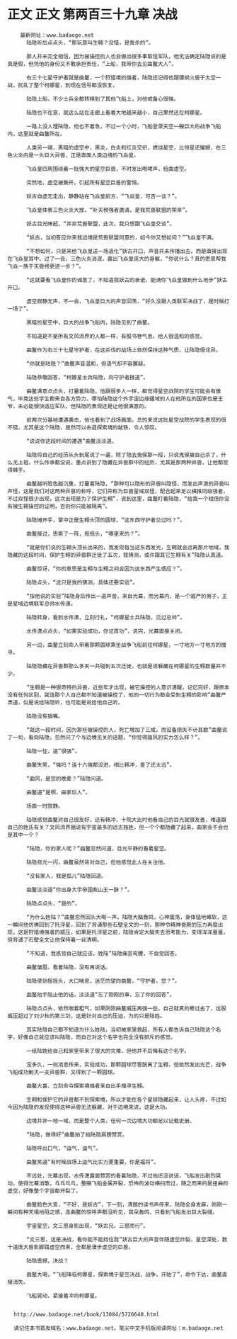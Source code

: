 # 正文 正文 第两百三十九章 决战
        最新网址：www.badaoge.net
          陆隐听后点点头，“那玩意叫生翱？没错，是我杀的”。
      
          那人并未完全相信，因为被操控的人也会做出很多事取信军队，他无法确定陆隐说的是真是假，但凭他的身份又不敢承担责任，“上船，我带你去见曲鳌大人”。
      
          右三十七星守护者就是曲鳌，一个狩猎境的强者，陆隐还记得他跟镡纲火兽于太空一战，扰乱了整个柯娜星，到现在信号都没恢复。
      
          陆隐上船，不少士兵全都转移到了其他飞船上，对他戒备心很强。
      
          陆隐也不在意，就这么站在走廊上看着大地越来越小，自己果然还在柯娜星。
      
          一路上没人理陆隐，他也不着急，不过一个小时，飞船登录天空一艘巨大的战争飞船内，这里就是曲鳌所在。
      
          人类另一端，黑暗的虚空中，黑炎，白炎和红炎交织，燃烧星空，比恒星还耀眼，在三色火炎内是一头巨大异兽，正是直面人类边境的飞焱皇。
      
          飞焱皇四周围绕着一批强大的星空巨兽，不时发出咆哮声，扭曲虚空。
      
          突然地，虚空被撕开，引起所有星空巨兽的警惕。
      
          妖古自虚无走出，静静站在飞焱皇前方，“飞焱皇，可否一谈？”。
      
          飞焱皇体表三色火炎大放，“补天榜强者邀请，是我荒兽联盟的荣幸”。
      
          妖古目光眯起，“并非荒兽联盟，此次，我只想跟飞焱皇交谈”。
      
          “妖古，当初答应你来我边境是荒兽联盟同意的，如今你又想如何？”飞焱皇不满。
      
          “不想如何，只是来给飞焱皇送一场造化”妖古开口，声音并未传播出去，而是直接出现在飞焱皇耳中，过了一会，三色火炎消泯，露出飞焱皇庞大的身躯，“你说什么？真的愿意帮我飞焱一族于天兽榜更进一步？”。
      
          “这就要看飞焱皇你的诚意了，不知道我妖古的承诺，能请你飞焱皇做到什么地步”妖古开口。
      
          虚空寂静无声，不一会，飞焱皇巨大的声音回荡，“好久没跟人类联军决战了，是时候打一场了”。
      
          黑暗的星空中，巨大的战争飞船内，陆隐见到了曲鳌。
      
          不知道是不是所有文风流界的人都一样，有股书卷气息，给人很温和的感觉。
      
          曲鳌作为右三十七星守护者，在这杀伐的战场上依然保持这种气质，让陆隐很诧异。
      
          “你就是陆隐？”曲鳌声音温和，但语气却不容置疑。
      
          陆隐恭敬回答，“柯娜星士兵陆隐，向守护者报道”。
      
          曲鳌满意点点头，打量着陆隐，他跟很多人一样，都觉得星空战院的学生可能会有傲气，毕竟这些学生都来自各方势力，哪怕陆隐这个外宇宙边缘疆域的人在他所在的国家也是王爷，未必能很快适应军队，但陆隐的表现还是让他很满意的。
      
          前两次分基地遭遇袭击，他也看到了战场画面，总的来说这批星空战院的学生表现的很不错，尤其是这个陆隐，居然可以击退探索境的龇铁，令人惊叹。
      
          “说说你这段时间的遭遇”曲鳌淡淡道。
      
          陆隐将自己的经历从头到尾说了一遍，除了隐去鬼侯那一段，只说鬼侯被自己杀了，什么无上祖，什么传承都没说，重点讲到了隐藏在异兽群中的经历，尤其是那两种异兽，让他都觉得棘手。
      
          曲鳌越听脸色越沉重，打量着陆隐，“那种可以隐形的异兽叫隐怪，而发出声浪的异兽叫声怪，这是我们对这两种异兽的称呼，它们并称为巨兽星域双怪，配合起来足以横推同级强者，不过双怪很少出现，这次出现是为了保护生翱”，说到这里，曲鳌盯着陆隐，“给我一个相信你没有被生翱操控的证明，否则你只能被隔离”。
      
          陆隐摊开手，掌中正是生翱头顶的圆球，“这东西守护者见过吗？”。
      
          曲鳌接过，思索了一阵，摇摇头，“哪里来的？”。
      
          “就是你们说的生翱头顶长出来的，我发现每当这东西发光，生翱就会远离那片地域，我隐藏的这段时间，保护生翱的异兽群迁徙了五次，我猜测，或许跟其它生翱有关”陆隐认真道。
      
          曲鳌惊讶，“你的意思是生翱与生翱之间会因为这东西产生感应？”。
      
          陆隐点头，“这只是我的猜测，具体还要实验”。
      
          “按他说的实验”陆隐身后传出一道声音，来自光幕，而光幕内，是一个威严的男子，正是星域边境联军总帅水传潇。
      
          陆隐转身，看到水传潇，立刻行礼，“柯娜星士兵陆隐，见过总帅”。
      
          水传潇点点头，“如果实验成功，你记首功”，说完，光幕直接关闭。
      
          另一边，曲鳌立刻命人带着那颗圆球乘坐战争飞船前往柯娜星，一寸地方一寸地方的搜寻。
      
          陆隐隐藏在异兽群那么多天一共碰到五次迁徙，也就是说躲藏在柯娜星的生翱数量并不少。
      
          “生翱是一种很奇特的异兽，近些年才出现，被它操控的人意识清醒，记忆完好，跟原本没有任何区别，就连那个人自己都不知道被操控了，他的一切行为都会受到生翱的影响”曲鳌严肃道，似是说给陆隐听，也可能是说给他自己听。
      
          陆隐没有插嘴。
      
          “就这一段时间，因为那些被操控的人，死亡增加了三成，而设备损失不计其数”曲鳌说了一句，看向陆隐，忽然问了个与边境无关的话题，“你觉得曲风的实力怎么样？”。
      
          陆隐一怔，道“很强”。
      
          曲鳌失笑，“强吗？连十六强都没进，相比韩冲，差了还太远”。
      
          “曲风，是您的晚辈？”陆隐问道。
      
          曲鳌道“是啊，曲家后人”。
      
          场面一时寂静。
      
          陆隐感觉曲鳌对自己很友好，还有韩冲，十院大比时他看自己的目光就很友善，难道跟自己的姓氏有关？文风流界据说有宇宙最多的远古独姓，但一个个都隐藏了起来，曲家会不会也是其中一个？
      
          “陆隐，你的家人呢？”曲鳌忽然问道，目光平静的看着星空。
      
          陆隐目光一闪，曲鳌虽然背对自己，但他感觉此人在关注他。
      
          “没有家人，我是孤儿”陆隐回道。
      
          曲鳌淡淡道“你出身大宇帝国紫山王一脉？”。
      
          陆隐点点头，“是的”。
      
          “为什么姓陆？”曲鳌忽然回头大喝一声，陆隐大脑轰鸣，心神震荡，身体猛地瘫软，这一瞬间他仿佛回到了托浮星，回到了背诵那些石壁全文的一刻，那种令精神昏厥的压力再度出现，这是狩猎境强者的威压，如果是托浮星之前，陆隐肯定大脑失去思考能力，变得浑浑噩噩，但背诵了石壁全文让他保持着一丝清明。
      
          “不知道，我感觉自己就应该，姓陆”陆隐痛苦弯腰，不自觉回答。
      
          曲鳌皱眉，看着陆隐，没有再说话。
      
          陆隐使劲摇摇头，大口喘息，迷茫的望向曲鳌，“守护者，您？”。
      
          曲鳌抬手阻止他的话，淡淡道“忘了刚刚的事，忘了你的回答”。
      
          陆隐点点头，依然喘着粗气，如果刚刚曲鳌威压再强一些，自己就真的晕过去了，这股威压超过了刘少秋的第三剑，这是针对自己的压迫，为的只是陆姓。
      
          其实陆隐自己都不知道为什么姓陆，当初被家里救起，所有人都告诉自己陆隐这个名字，好像自己就应该叫陆隐，而自己对这个名字也完全没有排斥的感觉。
      
          一纸陆姓给自己和家里带来了很大的灾难，但他并不后悔有这个名字。
      
          没多久，一则消息传来，实验成功，那颗圆球尽管脱离了生翱，但依然发出光芒，战争飞船成功剿灭一支异兽群，又得到了一颗圆球。
      
          曲鳌大喜，立刻命令探索境强者亲自出手搜寻生翱。
      
          生翱和保护它的异兽都不到探索境，所以才能在各个星球隐藏起来，让人头疼，不过如今因为陆隐的发现使得这种异兽无法躲藏，对于边境来说，这是大功。
      
          边境并非一地一域，而是整个人类，任何一次边境大功都足以记载史册。
      
          “陆隐，做得好”曲鳌拍了拍陆隐肩膀赞赏。
      
          陆隐呼出口气，“运气，运气”。
      
          曲鳌笑道“有时候战场上运气比实力更重要，你是福将”。
      
          不远处，光幕出现，水传潇露面赞赏的看着陆隐，不过他还没说话，飞船发出剧烈晃动，使得光幕消散，乓乓乓乓，整艘飞船金属开裂，恐怖的波动横扫而过，随之而来的是扭曲的虚空，好像整个宇宙都开裂了。
      
          曲鳌脸色大变，“不好，是妖古”，下一刻，清朗的读书声传来，陆隐全身发麻，刚刚一瞬间有种天塌地陷之感，连曲鳌的惊呼声都没听见，耳朵轰鸣，只看到飞船发出巨大裂缝。
      
          宇宙星空，文三思身影出现，“妖古兄，三思而行”。
      
          “文三思，这是决战，看你能不能挡住我”妖古巨大的声音伴随虚空炸裂，星空深处，数十道庞大兽影脚踏虚空而来，全都是漫步虚空的巨兽。
      
          陆隐震撼，决战？
      
          曲鳌大喝，“飞船降临柯娜星，探索境于星空决战，战争，开始了”，命令下达，曲鳌直接消失。
      
          飞船晃动，紧接着冲向柯娜星。
      
      
      http://www.badaoge.net/book/13084/5726640.html
      
      请记住本书首发域名：www.badaoge.net。笔尖中文手机版阅读网址：m.badaoge.net